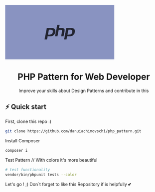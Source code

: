 <img align="center" src="php.png" alt="PHP img" style="width:350px;"/></a>
<h1 align="center">
  PHP Pattern for Web Developer
</h1>
<p align="center">Improve your skills about Design Patterns and contribute in this </p>

## ⚡️ Quick start
First, clone this repo :) 
```bash
git clone https://github.com/danuiachimovschi/php_pattern.git
```

Install Composer 
```bash
composer i
```

Test Pattern // With colors it's more beautiful
```bash
# test functionality
vendor/bin/phpunit tests --color 
```

Let's go ! ;)
Don`t forget to like this Repository if is helpfully :two_hearts: